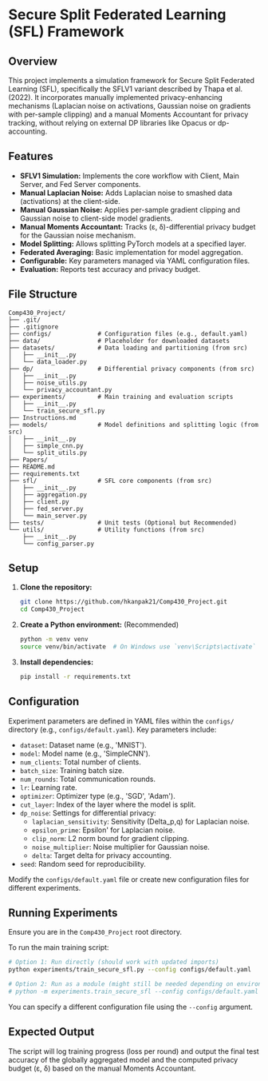 # Secure Split Federated Learning (SFL) Framework

## Overview

This project implements a simulation framework for Secure Split Federated Learning (SFL), specifically the SFLV1 variant described by Thapa et al. (2022). It incorporates manually implemented privacy-enhancing mechanisms (Laplacian noise on activations, Gaussian noise on gradients with per-sample clipping) and a manual Moments Accountant for privacy tracking, without relying on external DP libraries like Opacus or dp-accounting.

## Features

*   **SFLV1 Simulation:** Implements the core workflow with Client, Main Server, and Fed Server components.
*   **Manual Laplacian Noise:** Adds Laplacian noise to smashed data (activations) at the client-side.
*   **Manual Gaussian Noise:** Applies per-sample gradient clipping and Gaussian noise to client-side model gradients.
*   **Manual Moments Accountant:** Tracks (ε, δ)-differential privacy budget for the Gaussian noise mechanism.
*   **Model Splitting:** Allows splitting PyTorch models at a specified layer.
*   **Federated Averaging:** Basic implementation for model aggregation.
*   **Configurable:** Key parameters managed via YAML configuration files.
*   **Evaluation:** Reports test accuracy and privacy budget.

## File Structure

```
Comp430_Project/
├── .git/
├── .gitignore
├── configs/             # Configuration files (e.g., default.yaml)
├── data/                # Placeholder for downloaded datasets
├── datasets/            # Data loading and partitioning (from src)
│   ├── __init__.py
│   └── data_loader.py
├── dp/                  # Differential privacy components (from src)
│   ├── __init__.py
│   ├── noise_utils.py
│   └── privacy_accountant.py
├── experiments/         # Main training and evaluation scripts
│   ├── __init__.py
│   └── train_secure_sfl.py
├── Instructions.md
├── models/              # Model definitions and splitting logic (from src)
│   ├── __init__.py
│   ├── simple_cnn.py
│   └── split_utils.py
├── Papers/
├── README.md
├── requirements.txt
├── sfl/                 # SFL core components (from src)
│   ├── __init__.py
│   ├── aggregation.py
│   ├── client.py
│   ├── fed_server.py
│   └── main_server.py
├── tests/               # Unit tests (Optional but Recommended)
└── utils/               # Utility functions (from src)
    ├── __init__.py
    └── config_parser.py
```

## Setup

1.  **Clone the repository:**
    ```bash
    git clone https://github.com/hkanpak21/Comp430_Project.git
    cd Comp430_Project
    ```
2.  **Create a Python environment:** (Recommended)
    ```bash
    python -m venv venv
    source venv/bin/activate  # On Windows use `venv\Scripts\activate`
    ```
3.  **Install dependencies:**
    ```bash
    pip install -r requirements.txt
    ```

## Configuration

Experiment parameters are defined in YAML files within the `configs/` directory (e.g., `configs/default.yaml`). Key parameters include:

*   `dataset`: Dataset name (e.g., 'MNIST').
*   `model`: Model name (e.g., 'SimpleCNN').
*   `num_clients`: Total number of clients.
*   `batch_size`: Training batch size.
*   `num_rounds`: Total communication rounds.
*   `lr`: Learning rate.
*   `optimizer`: Optimizer type (e.g., 'SGD', 'Adam').
*   `cut_layer`: Index of the layer where the model is split.
*   `dp_noise`: Settings for differential privacy:
    *   `laplacian_sensitivity`: Sensitivity (Delta_p,q) for Laplacian noise.
    *   `epsilon_prime`: Epsilon' for Laplacian noise.
    *   `clip_norm`: L2 norm bound for gradient clipping.
    *   `noise_multiplier`: Noise multiplier for Gaussian noise.
    *   `delta`: Target delta for privacy accounting.
*   `seed`: Random seed for reproducibility.

Modify the `configs/default.yaml` file or create new configuration files for different experiments.

## Running Experiments

Ensure you are in the `Comp430_Project` root directory.

To run the main training script:

```bash
# Option 1: Run directly (should work with updated imports)
python experiments/train_secure_sfl.py --config configs/default.yaml

# Option 2: Run as a module (might still be needed depending on environment)
# python -m experiments.train_secure_sfl --config configs/default.yaml
```

You can specify a different configuration file using the `--config` argument.

## Expected Output

The script will log training progress (loss per round) and output the final test accuracy of the globally aggregated model and the computed privacy budget (ε, δ) based on the manual Moments Accountant. 
